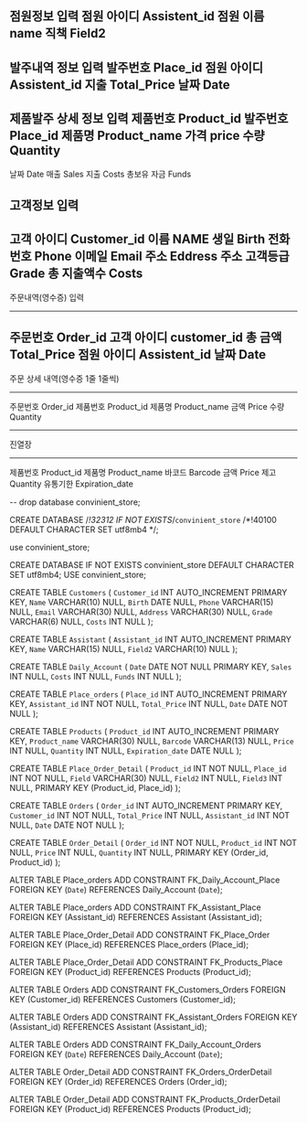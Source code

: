 점원정보 입력
점원 아이디 Assistent_id
점원 이름 name
직책 Field2
----------------------------
발주내역 정보 입력
발주번호 Place_id
점원 아이디 Assistent_id
지출 Total_Price
날짜 Date
-----------------------------
제품발주 상세 정보 입력
제품번호 Product_id
발주번호 Place_id
제품명 Product_name
가격 price
수량 Quantity
-----------------------------
날짜 Date
매출 Sales
지출 Costs
총보유 자금 Funds

고객정보 입력
--------------
고객 아이디 Customer_id
이름 NAME 
생일 Birth 
전화번호 Phone
이메일 Email
주소 Eddress
주소 고객등급 Grade
총 지출액수 Costs 
--------------

주문내역(영수증) 입력

------------------
주문번호 Order_id
고객 아이디 customer_id
총 금액 Total_Price
점원 아이디 Assistent_id
날짜 Date
------------------


주문 상세 내역(영수증 1줄 1줄씩)

----------------
주문번호 Order_id
제품번호 Product_id
제품명 Product_name
금액 Price
수량 Quantity

----------------

진열장

-----------------
제품번호 Product_id
제품명 Product_name
바코드 Barcode
금액 Price
제고 Quantity
유통기한 Expiration_date


-- drop database convinient_store;

CREATE DATABASE /*!32312 IF NOT EXISTS*/`convinient_store` /*!40100 DEFAULT CHARACTER SET utf8mb4 */; 

use convinient_store;

CREATE DATABASE IF NOT EXISTS convinient_store DEFAULT CHARACTER SET utf8mb4; 
USE convinient_store;

CREATE TABLE `Customers` (
	`Customer_id` INT AUTO_INCREMENT PRIMARY KEY,
	`Name` VARCHAR(10) NULL,
	`Birth` DATE NULL,
	`Phone` VARCHAR(15) NULL,
	`Email` VARCHAR(30) NULL,
	`Address` VARCHAR(30) NULL,
	`Grade` VARCHAR(6) NULL,
	`Costs` INT NULL
);

CREATE TABLE `Assistant` (
	`Assistant_id` INT AUTO_INCREMENT PRIMARY KEY,
	`Name` VARCHAR(15) NULL,
	`Field2` VARCHAR(10) NULL
);

CREATE TABLE `Daily_Account` (
	`Date` DATE NOT NULL PRIMARY KEY,
	`Sales` INT NULL,
	`Costs` INT NULL,
	`Funds` INT NULL
);

CREATE TABLE `Place_orders` (
	`Place_id` INT AUTO_INCREMENT PRIMARY KEY,
	`Assistant_id` INT NOT NULL,
	`Total_Price` INT NULL,
	`Date` DATE NOT NULL
);

CREATE TABLE `Products` (
	`Product_id` INT AUTO_INCREMENT PRIMARY KEY,
	`Product_name` VARCHAR(30) NULL,
	`Barcode` VARCHAR(13) NULL,
	`Price` INT NULL,
	`Quantity` INT NULL,
	`Expiration_date` DATE NULL
);

CREATE TABLE `Place_Order_Detail` (
	`Product_id` INT NOT NULL,
	`Place_id` INT NOT NULL,
	`Field` VARCHAR(30) NULL,
	`Field2` INT NULL,
	`Field3` INT NULL,
    PRIMARY KEY (Product_id, Place_id)
);

CREATE TABLE `Orders` (
	`Order_id` INT AUTO_INCREMENT PRIMARY KEY,
	`Customer_id` INT NOT NULL,
	`Total_Price` INT NULL,
	`Assistant_id` INT NOT NULL,
	`Date` DATE NOT NULL
);

CREATE TABLE `Order_Detail` (
	`Order_id` INT NOT NULL,
	`Product_id` INT NOT NULL,
	`Price` INT NULL,
	`Quantity` INT NULL,
    PRIMARY KEY (Order_id, Product_id)
);

ALTER TABLE Place_orders 
ADD CONSTRAINT FK_Daily_Account_Place FOREIGN KEY (`Date`) 
REFERENCES Daily_Account (`Date`);

ALTER TABLE Place_orders 
ADD CONSTRAINT FK_Assistant_Place FOREIGN KEY (Assistant_id) 
REFERENCES Assistant (Assistant_id);

ALTER TABLE Place_Order_Detail 
ADD CONSTRAINT FK_Place_Order FOREIGN KEY (Place_id) 
REFERENCES Place_orders (Place_id);

ALTER TABLE Place_Order_Detail 
ADD CONSTRAINT FK_Products_Place FOREIGN KEY (Product_id) 
REFERENCES Products (Product_id);

ALTER TABLE Orders
ADD CONSTRAINT FK_Customers_Orders FOREIGN KEY (Customer_id) 
REFERENCES Customers (Customer_id);

ALTER TABLE Orders
ADD CONSTRAINT FK_Assistant_Orders FOREIGN KEY (Assistant_id) 
REFERENCES Assistant (Assistant_id);

ALTER TABLE Orders
ADD CONSTRAINT FK_Daily_Account_Orders FOREIGN KEY (`Date`) 
REFERENCES Daily_Account (`Date`);

ALTER TABLE Order_Detail 
ADD CONSTRAINT FK_Orders_OrderDetail FOREIGN KEY (Order_id) 
REFERENCES Orders (Order_id);

ALTER TABLE Order_Detail 
ADD CONSTRAINT FK_Products_OrderDetail FOREIGN KEY (Product_id) 
REFERENCES Products (Product_id);
